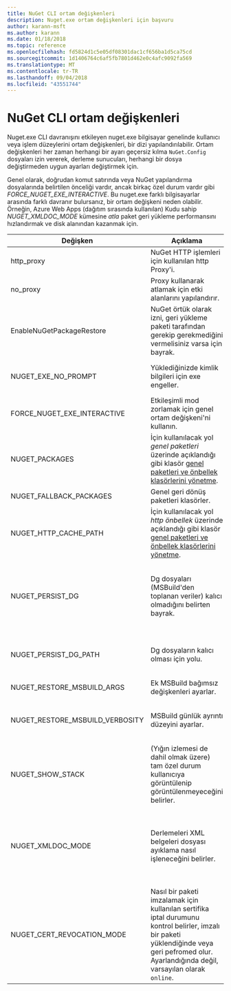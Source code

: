 ```yaml
---
title: NuGet CLI ortam değişkenleri
description: Nuget.exe ortam değişkenleri için başvuru
author: karann-msft
ms.author: karann
ms.date: 01/18/2018
ms.topic: reference
ms.openlocfilehash: fd5824d1c5e05df08301dac1cf656ba1d5ca75cd
ms.sourcegitcommit: 1d1406764c6af5fb7801d462e0c4afc9092fa569
ms.translationtype: MT
ms.contentlocale: tr-TR
ms.lasthandoff: 09/04/2018
ms.locfileid: "43551744"
---
```

# <a name="nuget-cli-environment-variables"></a>NuGet CLI ortam değişkenleri

Nuget.exe CLI davranışını etkileyen nuget.exe bilgisayar genelinde kullanıcı veya işlem düzeylerini ortam değişkenleri, bir dizi yapılandırılabilir. Ortam değişkenleri her zaman herhangi bir ayarı geçersiz kılma `NuGet.Config` dosyaları izin vererek, derleme sunucuları, herhangi bir dosya değiştirmeden uygun ayarları değiştirmek için.

Genel olarak, doğrudan komut satırında veya NuGet yapılandırma dosyalarında belirtilen önceliği vardır, ancak birkaç özel durum vardır gibi *FORCE_NUGET_EXE_INTERACTIVE*. Bu nuget.exe farklı bilgisayarlar arasında farklı davranır bulursanız, bir ortam değişkeni neden olabilir. Örneğin, Azure Web Apps (dağıtım sırasında kullanılan) Kudu sahip *NUGET_XMLDOC_MODE* kümesine *atla* paket geri yükleme performansını hızlandırmak ve disk alanından kazanmak için.

| Değişken | Açıklama | Açıklamalar |
| --- | --- | --- |
| http_proxy | NuGet HTTP işlemleri için kullanılan http Proxy'i. | Bu olarak belirtilecek `http://<username>:<password>@proxy.com`. |
| no_proxy | Proxy kullanarak atlamak için etki alanlarını yapılandırır. | Etki alanları (,) virgülle ayrılmış olarak belirtildi. |
| EnableNuGetPackageRestore | NuGet örtük olarak izni, geri yükleme paketi tarafından gerekip gerekmediğini vermelisiniz varsa için bayrak. | Belirtilen bayrak olarak kabul edildiği *true* veya *1*, bayrak olarak kabul başka bir değer ayarlanmadı. |
| NUGET_EXE_NO_PROMPT | Yüklediğinizde kimlik bilgileri için exe engeller. | Null veya boş dize değerlendirilir dışında herhangi bir değer bu bayrak kümesi/true. |
| FORCE_NUGET_EXE_INTERACTIVE | Etkileşimli mod zorlamak için genel ortam değişkeni'ni kullanın. | Null veya boş dize değerlendirilir dışında herhangi bir değer bu bayrak kümesi/true. |
| NUGET_PACKAGES | İçin kullanılacak yol *genel paketleri* üzerinde açıklandığı gibi klasör [genel paketleri ve önbellek klasörlerini yönetme](../consume-packages/managing-the-global-packages-and-cache-folders.md). | Mutlak yol belirtildi. |
| NUGET_FALLBACK_PACKAGES | Genel geri dönüş paketleri klasörler. | Noktalı virgülle (;) ayrılmış mutlak klasör yolları. |
| NUGET_HTTP_CACHE_PATH | İçin kullanılacak yol *http önbellek* üzerinde açıklandığı gibi klasör [genel paketleri ve önbellek klasörlerini yönetme](../consume-packages/managing-the-global-packages-and-cache-folders.md). | Mutlak yol belirtildi. |
| NUGET_PERSIST_DG | Dg dosyaları (MSBuild'den toplanan veriler) kalıcı olmadığını belirten bayrak. | Belirtildiği şekilde *true* veya *false* (varsayılan), NUGET_PERSIST_DG_PATH ayarlanmamış olması halinde, geçici dizine (geçerli ortam temp dizini klasöründe NuGetScratch) depolanır. |
| NUGET_PERSIST_DG_PATH | Dg dosyaların kalıcı olması için yolu. | Mutlak yol belirtilen, bu seçenek, yalnızca kullanılan zaman *NUGET_PERSIST_DG* ayarlanır true. |
| NUGET_RESTORE_MSBUILD_ARGS | Ek MSBuild bağımsız değişkenleri ayarlar. | |
| NUGET_RESTORE_MSBUILD_VERBOSITY | MSBuild günlük ayrıntı düzeyini ayarlar. | Varsayılan değer *sessiz* ("/ v: q"). Olası değerler *q [uiet]*, *m [en az sıfır]*, *n [ormal]*, *d [ayrıntılı]*, ve *tanı [tanısı]*. |
| NUGET_SHOW_STACK | (Yığın izlemesi de dahil olmak üzere) tam özel durum kullanıcıya görüntülenip görüntülenmeyeceğini belirler. | Belirtildiği şekilde *true* veya *false* (varsayılan). |
| NUGET_XMLDOC_MODE | Derlemeleri XML belgeleri dosyası ayıklama nasıl işleneceğini belirler. | Desteklenen modlar *atla* (XML belge dosyalarını ayıklamak değil), *sıkıştırma* (zip arşivi olarak XML belge dosyalarını depolamak) veya *hiçbiri* (varsayılan, normal XML belge dosyalarını kabul dosyaları). |
| NUGET_CERT_REVOCATION_MODE | Nasıl bir paketi imzalamak için kullanılan sertifika iptal durumunu kontrol belirler, imzalı bir paketi yüklendiğinde veya geri pefromed olur. Ayarlandığında değil, varsayılan olarak `online`.| Olası değerler *çevrimiçi* (varsayılan), *çevrimdışı*.  İlgili [NU3028](../reference/errors-and-warnings/NU3028.md) |
